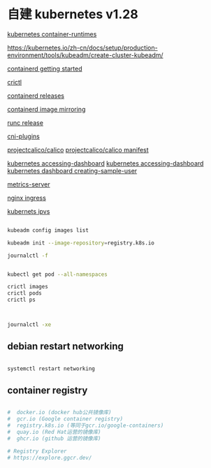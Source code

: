 # 自建  kubernetes v1.28

[kubernetes container-runtimes](https://kubernetes.io/docs/setup/production-environment/container-runtimes/#containerd)

https://kubernetes.io/zh-cn/docs/setup/production-environment/tools/kubeadm/create-cluster-kubeadm/

[containerd getting started](https://github.com/containerd/containerd/blob/main/docs/getting-started.md)

[ crictl ](https://github.com/kubernetes-sigs/cri-tools/blob/master/docs/crictl.md)

[containerd releases ](https://github.com/containerd/containerd/releases)

[containerd image mirroring](https://github.com/kubernetes/registry.k8s.io/blob/main/docs/mirroring/containerd.md)

[runc release ](https://github.com/opencontainers/runc/releases)

[cni-plugins](https://github.com/containernetworking/plugins/releases)

[projectcalico/calico](https://github.com/projectcalico/calico.git)
[projectcalico/calico manifest ](https://docs.tigera.io/calico/latest/getting-started/kubernetes/self-managed-onprem/onpremises)

[kubernetes accessing-dashboard](https://github.com/kubernetes/dashboard)
[kubernetes accessing-dashboard](https://github.com/kubernetes/dashboard/blob/master/docs/user/accessing-dashboard/README.md)
[kubernetes dashboard creating-sample-user ](https://github.com/kubernetes/dashboard/blob/master/docs/user/access-control/creating-sample-user.md)

[metrics-server](https://github.com/kubernetes-sigs/metrics-server)

[nginx ingress](https://kubernetes.github.io/ingress-nginx/deploy/#bare-metal-clusters)

[kubernets ipvs](https://github.com/kubernetes/kubernetes/blob/master/pkg/proxy/ipvs/README.md)

```bash

kubeadm config images list

kubeadm init --image-repository=registry.k8s.io

journalctl -f


kubectl get pod --all-namespaces

crictl images
crictl pods
crictl ps



journalctl -xe


```

## debian restart networking

```bash

systemctl restart networking

```

## container registry

```bash

#  docker.io (docker hub公共镜像库)
#  gcr.io (Google container registry)
#  registry.k8s.io (等同于gcr.io/google-containers)
#  quay.io (Red Hat运营的镜像库)
#  ghcr.io (github 运营的镜像库)

# Registry Explorer
# https://explore.ggcr.dev/

```
